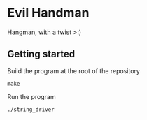 # Evil Handman

Hangman, with a twist >:)

## Getting started

Build the program at the root of the repository
```
make
```

Run the program
```
./string_driver
```
